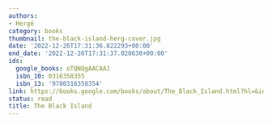 ```yaml
---
authors:
- Hergé
category: books
thumbnail: the-black-island-herg-cover.jpg
date: '2022-12-26T17:31:36.822293+00:00'
end_date: '2022-12-26T17:31:37.020630+00:00'
ids:
  google_books: oTQNQgAACAAJ
  isbn_10: 0316358355
  isbn_13: '9780316358354'
link: https://books.google.com/books/about/The_Black_Island.html?hl=&id=oTQNQgAACAAJ
status: read
title: The Black Island
---
```

